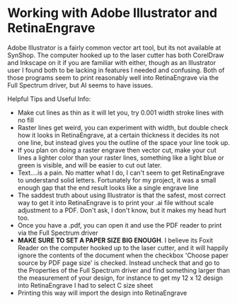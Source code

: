 # Working with Adobe Illustrator and RetinaEngrave

Adobe Illustrator is a fairly common vector art tool, but its not available at SynShop.  The computer hooked up to the laser cutter has both CorelDraw and Inkscape on it if you are familiar with either, though as an Illustrator user I found both to be lacking in features I needed and confusing.  Both of those programs seem to print reasonably well into RetinaEngrave via the Full Spectrum driver, but AI seems to have issues.

Helpful Tips and Useful Info:

* Make cut lines as thin as it will let you, try 0.001 width stroke lines with no fill
* Raster lines get weird, you can experiment with width, but double check how it looks in RetinaEngrave, at a certain thickness it decides its not one line, but instead gives you the outline of the space your line took up.
* If you plan on doing a raster engrave then vector cut, make your cut lines a lighter color than your raster lines, something like a light blue or green is visible, and will be easier to cut out later.
* Text....is a pain.  No matter what I do, I can't seem to get RetinaEngrave to understand solid letters.  Fortunately for my project, it was a small enough gap that the end result looks like a single engrave line
* The saddest truth about using Illustrator is that the safest, most correct way to get it into RetinaEngrave is to print your .ai file without scale adjustment to a PDF.  Don't ask, I don't know, but it makes my head hurt too.
* Once you have a .pdf, you can open it and use the PDF reader to print via the Full Spectrum driver
* <b>MAKE SURE TO SET A PAPER SIZE BIG ENOUGH</b>.  I believe its Foxit Reader on the computer hooked up to the laser cutter, and it will happily ignore the contents of the document when the checkbox 'Choose paper source by PDF page size' is checked.  Instead uncheck that and go to the Properties of the Full Spectrum driver and find something larger than the measurement of your design, for instance to get my 12 x 12 design into RetinaEngrave I had to select C size sheet
* Printing this way will import the design into RetinaEngrave
